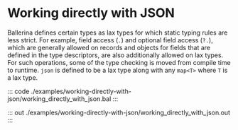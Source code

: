 # Working directly with JSON

Ballerina defines certain types as lax types for which static typing rules are less strict.
For example, field access (`.`) and optional field access (`?.`), which are generally allowed on
records and objects for fields that are defined in the type descriptors, are also additionally
allowed on lax types. For such operations, some of the type checking is moved from compile time to runtime.
`json` is defined to be a lax type along with any `map<T>` where `T` is a lax type.


::: code ./examples/working-directly-with-json/working_directly_with_json.bal :::

::: out ./examples/working-directly-with-json/working_directly_with_json.out :::